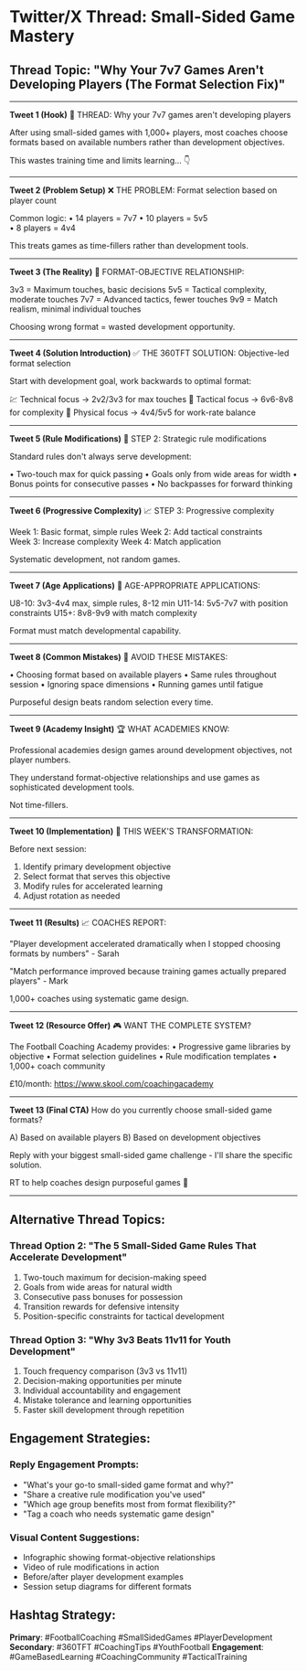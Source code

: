 # Twitter/X Thread: Small-Sided Game Mastery

## Thread Topic: "Why Your 7v7 Games Aren't Developing Players (The Format Selection Fix)"

---

**Tweet 1 (Hook)**
🧵 THREAD: Why your 7v7 games aren't developing players

After using small-sided games with 1,000+ players, most coaches choose formats based on available numbers rather than development objectives.

This wastes training time and limits learning... 👇

---

**Tweet 2 (Problem Setup)**
❌ THE PROBLEM: Format selection based on player count

Common logic:
• 14 players = 7v7
• 10 players = 5v5  
• 8 players = 4v4

This treats games as time-fillers rather than development tools.

---

**Tweet 3 (The Reality)**
🎯 FORMAT-OBJECTIVE RELATIONSHIP:

3v3 = Maximum touches, basic decisions
5v5 = Tactical complexity, moderate touches
7v7 = Advanced tactics, fewer touches
9v9 = Match realism, minimal individual touches

Choosing wrong format = wasted development opportunity.

---

**Tweet 4 (Solution Introduction)**
✅ THE 360TFT SOLUTION: Objective-led format selection

Start with development goal, work backwards to optimal format:

💹 Technical focus → 2v2/3v3 for max touches
🧠 Tactical focus → 6v6-8v8 for complexity
💪 Physical focus → 4v4/5v5 for work-rate balance

---

**Tweet 5 (Rule Modifications)**
🔧 STEP 2: Strategic rule modifications

Standard rules don't always serve development:

• Two-touch max for quick passing
• Goals only from wide areas for width
• Bonus points for consecutive passes
• No backpasses for forward thinking

---

**Tweet 6 (Progressive Complexity)**
📈 STEP 3: Progressive complexity

Week 1: Basic format, simple rules
Week 2: Add tactical constraints  
Week 3: Increase complexity
Week 4: Match application

Systematic development, not random games.

---

**Tweet 7 (Age Applications)**
👶 AGE-APPROPRIATE APPLICATIONS:

U8-10: 3v3-4v4 max, simple rules, 8-12 min
U11-14: 5v5-7v7 with position constraints
U15+: 8v8-9v9 with match complexity

Format must match developmental capability.

---

**Tweet 8 (Common Mistakes)**
🚫 AVOID THESE MISTAKES:

• Choosing format based on available players
• Same rules throughout session
• Ignoring space dimensions
• Running games until fatigue

Purposeful design beats random selection every time.

---

**Tweet 9 (Academy Insight)**
🏆 WHAT ACADEMIES KNOW:

Professional academies design games around development objectives, not player numbers.

They understand format-objective relationships and use games as sophisticated development tools.

Not time-fillers.

---

**Tweet 10 (Implementation)**
🔄 THIS WEEK'S TRANSFORMATION:

Before next session:
1. Identify primary development objective
2. Select format that serves this objective
3. Modify rules for accelerated learning
4. Adjust rotation as needed

---

**Tweet 11 (Results)**
📈 COACHES REPORT:

"Player development accelerated dramatically when I stopped choosing formats by numbers" - Sarah

"Match performance improved because training games actually prepared players" - Mark

1,000+ coaches using systematic game design.

---

**Tweet 12 (Resource Offer)**
🎮 WANT THE COMPLETE SYSTEM?

The Football Coaching Academy provides:
• Progressive game libraries by objective
• Format selection guidelines
• Rule modification templates
• 1,000+ coach community

£10/month: https://www.skool.com/coachingacademy

---

**Tweet 13 (Final CTA)**
How do you currently choose small-sided game formats?

A) Based on available players
B) Based on development objectives

Reply with your biggest small-sided game challenge - I'll share the specific solution.

RT to help coaches design purposeful games 🔄

---

## Alternative Thread Topics:

### Thread Option 2: "The 5 Small-Sided Game Rules That Accelerate Development"
1. Two-touch maximum for decision-making speed
2. Goals from wide areas for natural width
3. Consecutive pass bonuses for possession
4. Transition rewards for defensive intensity
5. Position-specific constraints for tactical development

### Thread Option 3: "Why 3v3 Beats 11v11 for Youth Development"
1. Touch frequency comparison (3v3 vs 11v11)
2. Decision-making opportunities per minute
3. Individual accountability and engagement
4. Mistake tolerance and learning opportunities
5. Faster skill development through repetition

## Engagement Strategies:

### Reply Engagement Prompts:
- "What's your go-to small-sided game format and why?"
- "Share a creative rule modification you've used"
- "Which age group benefits most from format flexibility?"
- "Tag a coach who needs systematic game design"

### Visual Content Suggestions:
- Infographic showing format-objective relationships
- Video of rule modifications in action
- Before/after player development examples
- Session setup diagrams for different formats

## Hashtag Strategy:
**Primary**: #FootballCoaching #SmallSidedGames #PlayerDevelopment
**Secondary**: #360TFT #CoachingTips #YouthFootball
**Engagement**: #GameBasedLearning #CoachingCommunity #TacticalTraining